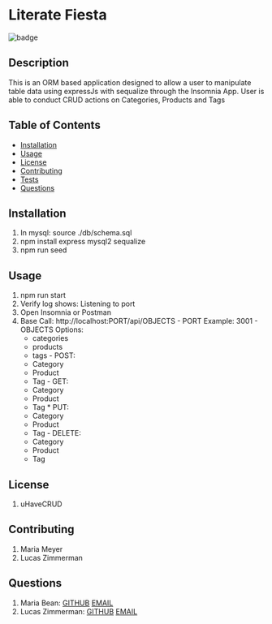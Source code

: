 
  # Literate Fiesta

  ![badge](https://img.shields.io/badge/license-uHaveCRUD-blueviolet)
  
  
  ## Description
  This is an  ORM based application designed to allow a user to manipulate table data using expressJs with sequalize through the Insomnia App. User is able to conduct CRUD actions on Categories, Products and Tags

  ## Table of Contents

  * [Installation](#installation)
  * [Usage](#usage)
  * [License](#license)
  * [Contributing](#contributing)
  * [Tests](#tests)
  * [Questions](#questions)
  
  ## Installation
  1. In mysql: source ./db/schema.sql
  2. npm install express mysql2 sequalize
  3. npm run seed
  

  ## Usage
  1. npm run start
  2. Verify log shows: Listening to port
  3. Open Insomnia or Postman
  4. Base Call: http://localhost:PORT/api/OBJECTS
    - PORT Example: 3001
    - OBJECTS Options:
      * categories
      * products
      * tags
    - POST: 
      * Category
      * Product
      * Tag
    - GET:
      * Category
      * Product
      * Tag
    * PUT:
      * Category
      * Product
      * Tag
    - DELETE:
      * Category
      * Product
      * Tag
  

  ## License
  1. uHaveCRUD
  

  ## Contributing
  1. Maria Meyer
  2. Lucas Zimmerman
  
  ## Questions
  1. Maria Bean: [GITHUB](github.com/mmeyer715)	[EMAIL](mailto:mbean1216@icloud.com)
  2. Lucas Zimmerman: [GITHUB](github.com/dolomiteson)	[EMAIL](mailto:zimmerman.lucas@hotmail.com)
  
  